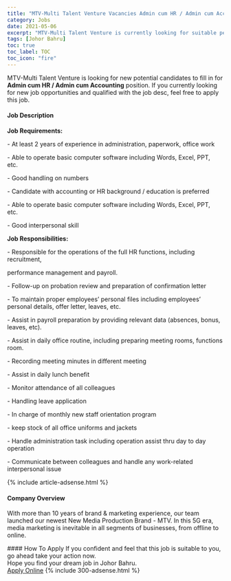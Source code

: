 ```yaml
---
title: "MTV-Multi Talent Venture Vacancies Admin cum HR / Admin cum Accounting" 
category: Jobs 
date: 2021-05-06 
excerpt: "MTV-Multi Talent Venture is currently looking for suitable person to fill in the Admin cum HR / Admin cum Accounting which based in Johor Bahru" 
tags: [Johor Bahru] 
toc: true 
toc_label: TOC 
toc_icon: "fire" 
--- 
```


<p>MTV-Multi Talent Venture is looking for new potential candidates to fill in for <b>Admin cum HR / Admin cum Accounting</b> position. If you currently looking for new job opportunities and qualified with the job desc, feel free to apply this job.
</p><div><div><h4>Job Description</h4></div><div><div><span><div><p><strong>Job Requirements:</strong></p><p>- At least 2 years of experience in administration, paperwork, office work</p><p>- Able to operate basic computer software including Words, Excel, PPT, etc.&#160;</p><p>- Good handling on numbers&#160;</p><p>- Candidate with accounting or HR background / education is preferred&#160;</p><p>- Able to operate basic computer software including Words, Excel, PPT, etc.&#160;</p><p>- Good interpersonal skill&#160;</p><p><strong>Job Responsibilities:</strong></p><p>- Responsible for the operations of the full HR functions, including recruitment,</p><p>performance management and payroll.</p><p>- Follow-up on probation review and preparation of confirmation letter</p><p>- <span>To maintain proper employees&#8217; personal files including employees&#8217; personal details, offer letter, leaves, etc.</span></p><p>- Assist in payroll preparation by providing relevant data (absences, bonus, leaves, etc).</p><p>- Assist in daily office routine, including preparing meeting rooms, functions room.</p><p>- Recording meeting minutes in different meeting</p><p>- Assist in daily lunch benefit</p><p>- Monitor attendance of all colleagues</p><p>- Handling leave application</p><p>- In charge of monthly new staff orientation program</p><p>- keep stock of all office uniforms and jackets</p><p>- <span>Handle administration task including operation assist thru day to day operation</span></p><p>- <span>Communicate between colleagues and handle any work-related interpersonal issue</span></p></div></span></div></div></div> 
{% include article-adsense.html %} 
<div><div><h4>Company Overview</h4></div><div><div><span><div><p><span>With more than 10 years of brand &amp; marketing experience, our team launched our newest New Media Production Brand - MTV. In this 5G era, media marketing is inevitable in all segments of businesses, from offline to online.&#160;</span></p></div></span></div></div></div> 
#### How To Apply 
If you confident and feel that this job is suitable to you, go ahead take your action now. <br/> 
Hope you find your dream job in Johor Bahru. <br/> 
<a href="https://www.jobstreet.com.my/en/job/admin-cum-hr-admin-cum-accounting-4558565?jobId=jobstreet-my-job-4558565&" class="btn btn--info" target="_blank" rel="nofollow noopenner">Apply Online</a> 
{% include 300-adsense.html %} 